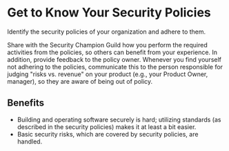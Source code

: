 # Get to Know Your Security Policies

Identify the security policies of your organization and adhere to them.

Share with the Security Champion Guild how you perform the required activities from the policies, so others can benefit from your experience. In addition, provide feedback to the policy owner. Whenever you find yourself not adhering to the policies, communicate this to the person responsible for judging "risks vs. revenue" on your product (e.g., your Product Owner, manager), so they are aware of being out of policy.

## Benefits

- Building and operating software securely is hard; utilizing standards (as described in the security policies) makes it at least a bit easier.
- Basic security risks, which are covered by security policies, are handled.
